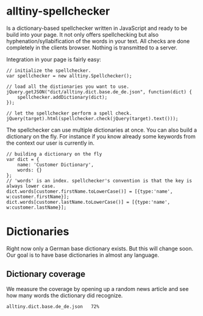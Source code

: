 # alltiny-spellchecker
Is a dictionary-based spellchecker written in JavaScript and ready to be build into your page.
It not only offers spellchecking but also hyphenation/syllabification of the words in your text.
All checks are done completely in the clients browser. Nothing is transmitted to a server.

Integration in your page is fairly easy:

    // initialize the spellchecker.
    var spellchecker = new alltiny.Spellchecker();

    // load all the distionaries you want to use.
    jQuery.getJSON("dict/alltiny.dict.base.de_de.json", function(dict) {
        spellchecker.addDictionary(dict);
    });

    // let the spellchecker perform a spell check.
    jQuery(target).html(spellchecker.check(jQuery(target).text()));

The spellchecker can use multiple dictionaries at once. You can also build a dictionary on the fly.
For instance if you know already some keywords from the context our user is currently in.

    // building a dictionary on the fly
    var dict = {
        name: 'Customer Dictionary',
        words: {}
    };
    // 'words' is an index. spellchecker's convention is that the key is always lower case.
    dict.words[customer.firstName.toLowerCase()] = [{type:'name', w:customer.firstName}];
    dict.words[customer.lastName.toLowerCase()] = [{type:'name', w:customer.lastName}];

# Dictionaries
Right now only a German base dictionary exists. But this will change soon.
Our goal is to have base dictionaries in almost any language.

## Dictionary coverage
We measure the coverage by opening up a random news article and see how many words the dictionary did recognize.

    alltiny.dict.base.de_de.json   72%
